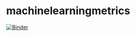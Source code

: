 # machinelearningmetrics

[![Binder](https://mybinder.org/badge_logo.svg)](https://mybinder.org/v2/gh/ludocornelissen/machinelearningmetrics/master?filepath=%2Fvoila%2Frender%2FMachineLearningMetrics.ipynb)
